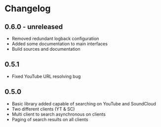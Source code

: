Changelog
=========

0.6.0 - unreleased
------------------

- Removed redundant logback configuration
- Added some documentation to main interfaces
- Build sources and documentation

0.5.1
-----

- Fixed YouTube URL resolving bug

0.5.0
-----

- Basic library added capable of searching on YouTube and SoundCloud
- Two different clients (YT & SC)
- Multi client to search asynchronous on clients
- Paging of search results on all clients 
